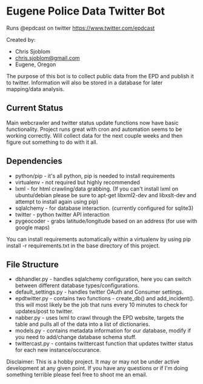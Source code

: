 Eugene Police Data Twitter Bot
=====================================

Runs @epdcast on twitter https://www.twitter.com/epdcast

Created by:

*   Chris Sjoblom
*   chris.sjoblom@gmail.com
*   Eugene, Oregon

The purpose of this bot is to collect public data from the EPD and publish it to twitter. Information will also be stored in a database for later mapping/data analysis.

Current Status
--------------

Main webcrawler and twitter status update functions now have basic functionality. Project runs great with cron and automation seems to be working correctly. Will collect data for the next couple weeks and then figure out something to do with it all.

Dependencies
------------
*   python/pip - it's all python, pip is needed to install requirements
*   virtualenv - not required but highly recommended
*   lxml - for html crawling/data grabbing. (If you can't install lxml on ubuntu/debian please be sure to apt-get libxml2-dev and libxslt-dev and attempt to install again using pip)
*   sqlalchemy - for database interaction. (currently configured for sqlite3)
*   twitter - python twitter API interaction
*   pygeocoder - grabs latitude/longitude based on an address (for use with google maps)

You can install requirements automatically within a virtualenv by using pip install -r requirements.txt in the base directory of this project.

File Structure
--------------

*   dbhandler.py - handles sqlalchemy configuration, here you can switch between different database types/configurations.
*   default_settings.py - handles twitter OAuth and Consumer settings.
*   epdtwitter.py - contains two functions - create_db() and add_incident(). this will most likely be the job that runs every 10 minutes to check for updates/post to twitter.
*   nabber.py - uses lxml to crawl through the EPD website, targets the table and pulls all of the data into a list of dictionaries.
*   models.py - contains metadata information for our database, modify if you need to add/change database schema stuff.
*   twittercast.py - contains twittercast function that updates twitter status for each new instance/occurance.

Disclaimer: This is a hobby project. It may or may not be under active development at any given point. If you have any questions or if I'm doing something terrible please feel free to shoot me an email.
